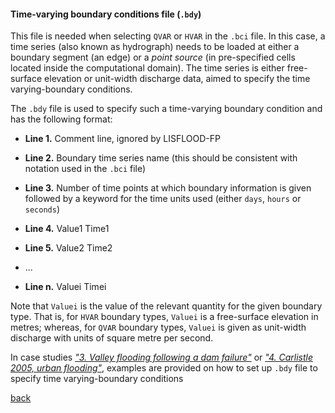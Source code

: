 #### Time-varying boundary conditions file (`.bdy`)

This file is needed when selecting `QVAR` or `HVAR` in the `.bci` file. In this case, a time series (also known as hydrograph) needs to be loaded at either a boundary segment (an edge) or a *point source* (in pre-specified cells located inside the computational domain). The time series is either free-surface elevation or unit-width discharge data, aimed to specify the time varying-boundary conditions. 

The `.bdy` file is used to specify such a time-varying boundary condition and has the following format:

- **Line 1.** Comment line, ignored by LISFLOOD-FP

- **Line 2.** Boundary time series name (this should be consistent with notation used in the `.bci` file)

- **Line 3.** Number of time points at which boundary information is given followed by a keyword for the time units used (either `days`, `hours` or `seconds`)

- **Line 4.** Value1 Time1

- **Line 5.** Value2 Time2

- ...

- **Line n.** Valuei Timei


Note that `Valuei` is the value of the relevant quantity for the given boundary type. That is, for `HVAR` boundary types, `Valuei` is a free-surface elevation in metres; whereas, for `QVAR` boundary types, `Valuei` is given as unit-width discharge with units of square metre per second.

In case studies [_"3. Valley flooding following a dam failure"_](/EnvAcy5.md) or [_"4. Carlistle 2005, urban flooding"_](/Carlistle_flooding.md), examples are provided on how to set up `.bdy` file to specify time varying-boundary conditions


[back](/Merewether1.md)
